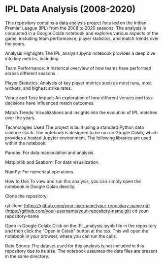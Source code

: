 # IPL Data Analysis (2008-2020)
This repository contains a data analysis project focused on the Indian Premier League (IPL) from the 2008 to 2020 seasons. The analysis is conducted in a Google Colab notebook and explores various aspects of the game, including team performance, player statistics, and match trends over the years.

Analysis Highlights
The IPL_analysis.ipynb notebook provides a deep dive into key metrics, including: 

Team Performance: A historical overview of how teams have performed across different seasons.  

Player Statistics: Analysis of key player metrics such as most runs, most wickets, and highest strike rates.

Venue and Toss Impact: An exploration of how different venues and toss decisions have influenced match outcomes.

Match Trends: Visualizations and insights into the evolution of IPL matches over the years.

Technologies Used
The project is built using a standard Python data science stack. The notebook is designed to be run on Google Colab, which provides a hosted Jupyter environment. The following libraries are used within the notebook:

Pandas: For data manipulation and analysis.

Matplotlib and Seaborn: For data visualization.

NumPy: For numerical operations.

How to Use
To view and run this analysis, you can simply open the notebook in Google Colab directly.

Clone the repository:

git clone [https://github.com/your-username/your-repository-name.git](https://github.com/your-username/your-repository-name.git)
cd your-repository-name

Open in Google Colab:
Click on the IPL_analysis.ipynb file in the repository and then click the "Open in Colab" button at the top. This will open the notebook in your browser, where you can run the cells.

Data Source
The dataset used for this analysis is not included in this repository due to its size. The notebook assumes the data files are present in the same directory.
       


   
  
 
        
  
   
  
